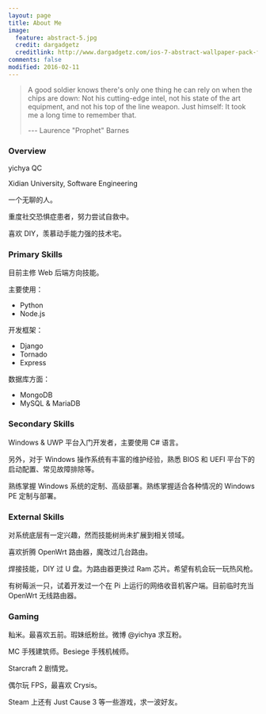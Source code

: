 ```yaml
---
layout: page
title: About Me
image:
  feature: abstract-5.jpg
  credit: dargadgetz
  creditlink: http://www.dargadgetz.com/ios-7-abstract-wallpaper-pack-for-iphone-5-and-ipod-touch-retina/
comments: false
modified: 2016-02-11
---
```


> A good soldier knows there's only one thing he can rely on when the chips are down: Not his cutting-edge intel, not his state of the art equipment, and not his top of the line weapon. Just himself: It took me a long time to remember that. 
>
> --- Laurence "Prophet" Barnes

### Overview

yichya QC

Xidian University, Software Engineering

一个无聊的人。

重度社交恐惧症患者，努力尝试自救中。

喜欢 DIY，羡慕动手能力强的技术宅。

### Primary Skills

目前主修 Web 后端方向技能。

主要使用：

* Python
* Node.js

开发框架：

* Django
* Tornado
* Express

数据库方面：

* MongoDB
* MySQL & MariaDB

### Secondary Skills

Windows & UWP 平台入门开发者，主要使用 C# 语言。

另外，对于 Windows 操作系统有丰富的维护经验，熟悉 BIOS 和 UEFI 平台下的启动配置、常见故障排除等。

熟练掌握 Windows 系统的定制、高级部署。熟练掌握适合各种情况的 Windows PE 定制与部署。

### External Skills

对系统底层有一定兴趣，然而技能树尚未扩展到相关领域。

喜欢折腾 OpenWrt 路由器，魔改过几台路由。

焊接技能，DIY 过 U 盘。为路由器更换过 Ram 芯片。希望有机会玩一玩热风枪。

有树莓派一只，试着开发过一个在 Pi 上运行的网络收音机客户端。目前临时充当 OpenWrt 无线路由器。

### Gaming

籼米。最喜欢五前。瑕妹纸粉丝。微博 @yichya 求互粉。

MC 手残建筑师。Besiege 手残机械师。

Starcraft 2 剧情党。

偶尔玩 FPS，最喜欢 Crysis。

Steam 上还有 Just Cause 3 等一些游戏，求一波好友。